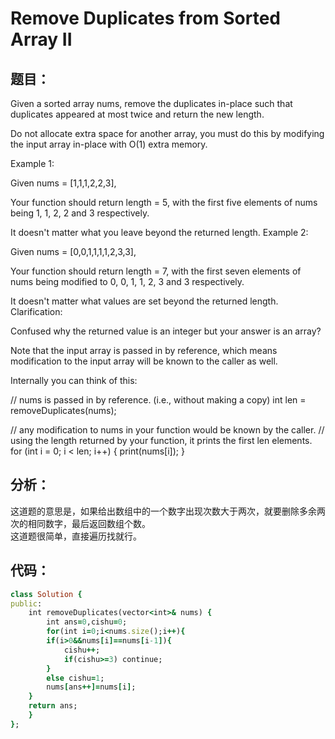 # Remove Duplicates from Sorted Array II
## 题目：
Given a sorted array nums, remove the duplicates in-place such that duplicates appeared at most twice and return the new length.

Do not allocate extra space for another array, you must do this by modifying the input array in-place with O(1) extra memory.

Example 1:

Given nums = [1,1,1,2,2,3],

Your function should return length = 5, with the first five elements of nums being 1, 1, 2, 2 and 3 respectively.

It doesn't matter what you leave beyond the returned length.
Example 2:

Given nums = [0,0,1,1,1,1,2,3,3],

Your function should return length = 7, with the first seven elements of nums being modified to 0, 0, 1, 1, 2, 3 and 3 respectively.

It doesn't matter what values are set beyond the returned length.
Clarification:

Confused why the returned value is an integer but your answer is an array?

Note that the input array is passed in by reference, which means modification to the input array will be known to the caller as well.

Internally you can think of this:

// nums is passed in by reference. (i.e., without making a copy)
int len = removeDuplicates(nums);

// any modification to nums in your function would be known by the caller.
// using the length returned by your function, it prints the first len elements.
for (int i = 0; i < len; i++) {
    print(nums[i]);
}

## 分析：
这道题的意思是，如果给出数组中的一个数字出现次数大于两次，就要删除多余两次的相同数字，最后返回数组个数。<br>
这道题很简单，直接遍历找就行。<br>
## 代码：
```ruby
class Solution {
public:
    int removeDuplicates(vector<int>& nums) {  
        int ans=0,cishu=0;  
        for(int i=0;i<nums.size();i++){  
        if(i>0&&nums[i]==nums[i-1]){  
            cishu++;  
            if(cishu>=3) continue;  
        }  
        else cishu=1;
        nums[ans++]=nums[i];  
    }  
    return ans;  
    }
};
